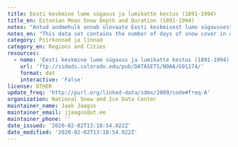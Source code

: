 ```yaml
---
title: Eesti keskmine lume sügavus ja lumikatte kestus (1891-1994)
title_en: Estonian Mean Snow Depth and Duration (1891-1994)
notes: "Antud andmehulk annab ülevaate Eesti keskmisest lume sügavusest ja lumikatte kestus vahemikus 1891 kuni 1994. Lumikatte kestus on antud päevade arvuna aasta kohta. Lumikatte kestvuse kohta on andmestik vahemikus 1891 kuni 1994.\r\n\r\nLume sügavus on antud 10-päevase keskmisena, kokku kolm mõõtmist. Keskmise lume sügavuse kohta on andmestik vahemikus 1981 kuni 1990. \r\n\r\nMõne mõõtmisasukoha puhul on andmeid kaks - üks kaitstud kogumisala kohta ning teine avatud ligipääsuga kogumisala kohta.\r\n\r\nMetadata on saadaval siin: <a href='https://nsidc.org/api/dataset/metadata/v2/oai?verb=GetRecord&metadataPrefix=dif&identifier=G01174.001'>https://nsidc.org/api/dataset/metadata/v2/oai?verb=GetRecord&metadataPrefix=dif&identifier=G01174.001</a>"
notes_en: "This data set contains the number of days of snow cover in days per year, and three 10-day snow depth means per month in centimeters from stations across Estonia. The days of snow cover data extend from 1891 through 1994, while the snow depth means extend from 1891 through 1990. Some stations for some years have two data entries, one for a protected collection area, and one for an exposed collection area.\r\n\r\nMetadata is available here: <a href='https://nsidc.org/api/dataset/metadata/v2/oai?verb=GetRecord&metadataPrefix=dif&identifier=G01174.001'>https://nsidc.org/api/dataset/metadata/v2/oai?verb=GetRecord&metadataPrefix=dif&identifier=G01174.001</a>"
category: Piirkonnad ja linnad
category_en: Regions and Cities
resources:
  - name: 'Eesti keskmine lume sügavus ja lumikatte kestus (1891-1994)'
    url: 'ftp://sidads.colorado.edu/pub/DATASETS/NOAA/G01174/'
    format: dat
    interactive: 'False'
license: OTHER
update_freq: 'http://purl.org/linked-data/sdmx/2009/code#freq-A'
organization: National Snow and Ice Data Center
maintainer_name: Jaak Jaagus
maintainer_email: jjaagus@ut.ee
maintainer_phone: ''
date_issued: '2020-02-02T13:18:54.022Z'
date_modified: '2020-02-02T13:18:54.022Z'
---
```

